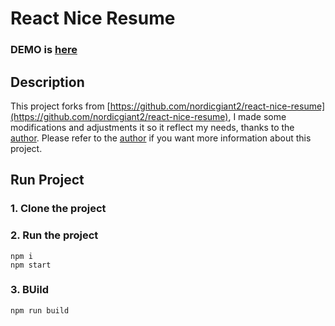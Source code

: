 # React Nice Resume     

### DEMO is [here](https://nordicgiant2.github.io/react-nice-resume-page/index.html)

## Description
This project forks from [https://github.com/nordicgiant2/react-nice-resume](https://github.com/nordicgiant2/react-nice-resume), I made some modifications and adjustments it so it reflect my needs, thanks to the [author](https://github.com/nordicgiant2). Please refer to the [author](https://github.com/nordicgiant2) if you want more information about this project.

## Run Project
### 1. Clone the project

### 2. Run the project
```shell
npm i
npm start
```

### 3. BUild
```shell
npm run build
```
